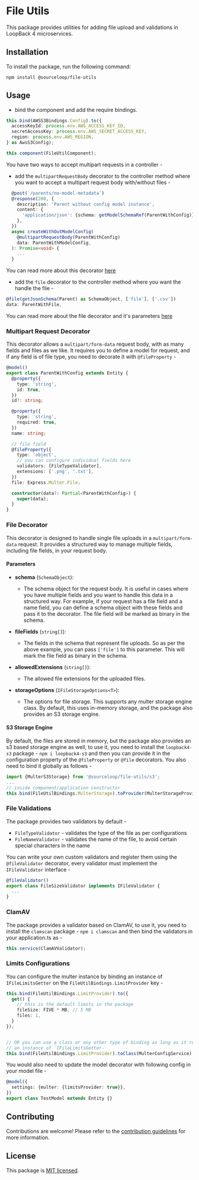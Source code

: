 # File Utils

This package provides utilities for adding file upload and validations in LoopBack 4 microservices.

## Installation

To install the package, run the following command:

```shell
npm install @sourceloop/file-utils
```

## Usage

- bind the component and add the require bindings.

```ts
this.bind(AWSS3Bindings.Config).to({
  accessKeyId: process.env.AWS_ACCESS_KEY_ID,
  secretAccessKey: process.env.AWS_SECRET_ACCESS_KEY,
  region: process.env.AWS_REGION,
} as AwsS3Config);

this.component(FileUtilComponent);
```

You have two ways to accept multipart requests in a controller -

- add the `multipartRequestBody` decorator to the controller method where you want to accept a multipart request body with/without files -

```ts
  @post(`/parents/no-model-metadata`)
  @response(200, {
    description: 'Parent without config model instance',
    content: {
      'application/json': {schema: getModelSchemaRef(ParentWithConfig)},
    },
  })
  async createWithOutModelConfig(
    @multipartRequestBody(ParentWithConfig)
    data: ParentWithModelConfig,
  ): Promise<void> {
    ...
  }
```

You can read more about this decorator [here](#multipart-request-decorator)

- add the `file` decorator to the controller method where you want the handle the file -

```ts
@file(getJsonSchema(Parent) as SchemaObject, ['file'], ['.csv'])
data: ParentWithFile,
```

You can read more about the file decorator and it's parameters [here](#file-decorator)

### Multipart Request Decorator

This decorator allows a `multipart/form-data` request body, with as many fields and files as we like. It requires you to define a model for request, and if any field is of file type, you need to decorate it with `@fileProperty` -

```ts
@model()
export class ParentWithConfig extends Entity {
  @property({
    type: 'string',
    id: true,
  })
  id?: string;

  @property({
    type: 'string',
    required: true,
  })
  name: string;

  // file field
  @fileProperty({
    type: 'object',
    // you can configure individual fields here
    validators: [FileTypeValidator],
    extensions: ['.png', '.txt'],
  })
  file: Express.Multer.File;

  constructor(data?: Partial<ParentWithConfig>) {
    super(data);
  }
}
```

### File Decorator

This decorator is designed to handle single file uploads in a `multipart/form-data` request. It provides a structured way to manage multiple fields, including file fields, in your request body.

#### Parameters

- **schema** (`SchemaObject`):

  - The schema object for the request body. It is useful in cases where you have multiple fields and you want to handle this data in a structured way. For example, if your request has a file field and a name field, you can define a schema object with these fields and pass it to the decorator. The file field will be marked as binary in the schema.

- **fileFields** (`string[]`):

  - The fields in the schema that represent file uploads. So as per the above example, you can pass `['file']` to this parameter. This will mark the file field as binary in the schema.

- **allowedExtensions** (`string[]`):

  - The allowed file extensions for the uploaded files.

- **storageOptions** (`IFileStorageOptions<T>`):
  - The options for file storage. This supports any multer storage engine class. By default, this uses in-memory storage, and the package also provides an S3 storage engine.

#### S3 Storage Engine

By default, the files are stored in memory, but the package also provides an s3 based storage engine as well, to use it, you need to install the `loopback4-s3` package - `npm i loopback4-s3` and then you can provide it in the configuration property of the `@fileProperty` or `@file` decorators. You also need to bind it globally as follows -

```ts
import {MulterS3Storage} from '@sourceloop/file-utils/s3';
...
// inside component/application constructor
this.bind(FileUtilBindings.MulterStorage).toProvider(MulterStorageProvider);
```

### File Validations

The package provides two validators by default -

- `FileTypeValidator` - validates the type of the file as per configurations
- `FileNameValidator` - validates the name of the file, to avoid certain special characters in the name

You can write your own custom validators and register them using the `@fileValidator` decorator, every validator must implement the `IFileValidator` interface -

```ts
@fileValidator()
export class FileSizeValidator implements IFileValidator {
  ...
}
```

### ClamAV

The package provides a validator based on ClamAV, to use it, you need to install the `clamscan` package - `npm i clamscan` and then bind the validators in your application.ts as -

```ts
this.service(ClamAVValidator);
```

### Limits Configurations

You can configure the multer instance by binding an instance of `IFileLimitsGetter` on the `FileUtilBindings.LimitProvider` key -

```ts
this.bind(FileUtilBindings.LimitProvider).to({
  get() {
    // this is the default limits in the package
    fileSize: FIVE * MB, // 5 MB
    files: 1,
  }
});


// OR you can use a class or any other type of binding as long as it returns
// an instance of `IFileLimitsGetter-
this.bind(FileUtilBindings.LimitProvider).toClass(MulterConfigService);
```

You would also need to update the model decorator with following config in your model file -

```ts
@model({
  settings: {multer: {limitsProvider: true}},
})
export class TestModel extends Entity {}
```

## Contributing

Contributions are welcome! Please refer to the [contribution guidelines](../../DEVELOPING.md) for more information.

## License

This package is [MIT licensed](../../LICENSE).
